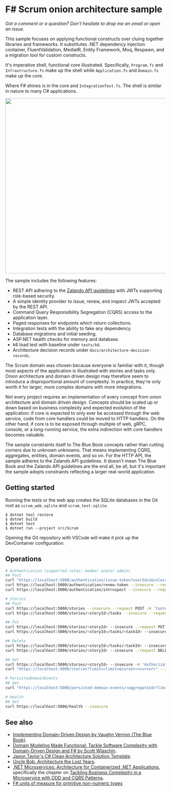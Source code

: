 # F# Scrum onion architecture sample

*Got a comment or a question? Don't hesitate to drop me an email or open an issue.*

This sample focuses on applying functional constructs over cluing together
libraries and frameworks. It substitutes .NET dependency injection container,
FluentValidation, MediatR, Entity Framework, Moq, Respawn, and a migration tool
for custom constructs.

It's imperative shell, functional core illustrated. Specifically, `Program.fs`
and `Infrastructure.fs` make up the shell while `Application.fs` and `Domain.fs`
make up the core.

Where F# shines is in the core and `IntegrationTest.fs`. The shell is similar in
nature to many C# applications.

<img src="./docs/onion-architecture.png" width="550px" />

The sample includes the following features:

- REST API adhering to the [Zalando API
guidelines](https://opensource.zalando.com/restful-api-guidelines/) with JWTs
supporting role-based security.
- A simple identity provider to issue, renew, and inspect JWTs accepted by the
  REST API.
- Command Query Responsibility Segregation (CQRS) access to the application
  layer.
- Paged responses for endpoints which return collections.
- Integration tests with the ability to fake any dependency.
- Database migrations and initial seeding.
- ASP.NET health checks for memory and database.
- k6 load test with baseline under `tests/k6`.
- Architecture decision records under `docs/architecture-decision-records`.

The Scrum domain was chosen because everyone is familiar with it, though most
aspects of the application is illustrated with stories and tasks only. Onion
architecture and domain driven design may therefore seem to introduce a
disproportional amount of complexity. In practice, they're only worth it for
larger, more complex domains with more integrations.

Not every project requires an implementation of every concept from onion
architecture and domain driven design. Concepts should be scaled up or down
based on business complexity and expected evolution of the application: if core
is expected to only ever be accessed through the web service, code from core
handlers could be moved to HTTP handlers. On the other hand, if core is to be
exposed through multiple of web, gRPC, console, or a long-running service, the
extra indirection with core handlers becomes valuable.

The sample constraints itself to The Blue Book concepts rather than cutting
corners due to unknown unknowns. That means implementing CQRS, aggregates,
entities, domain events, and so on. For the HTTP API, the sample adheres to the
Zalando API guidelines. It doesn't mean The Blue Book and the Zalando API
guidelines are the end all, be all, but it's important the sample adopts
constraints reflecting a larger real-world application.

## Getting started

Running the tests or the web app creates the SQLite databases in the Git root as
`scrum_web.sqlite` and `scrum_test.sqlite`.

    $ dotnet tool restore
    $ dotnet build
    $ dotnet test
    $ dotnet run --project src/Scrum

Opening the Git repository with VSCode will make it pick up the DevContainer
configuration.

## Operations

```bash
# Authentication (supported roles: member and/or admin)
## Post
curl "https://localhost:5000/authentication/issue-token?userId=1&roles=member,admin" --insecure --request POST
curl https://localhost:5000/authentication/renew-token --insecure --request POST -H "Authorization: Bearer <token>"
curl https://localhost:5000/authentication/introspect --insecure --request POST -H "Authorization: Bearer <token>"

# Stories
## Post
curl https://localhost:5000/stories --insecure --request POST -H 'Content-Type: application/json' -H 'Authorization: Bearer <token>' -d '{"title": "title", "description": "description"}'
curl https://localhost:5000/stories/<storyId>/tasks --insecure --request POST -H 'Content-Type: application/json' -H 'Authorization: Bearer <token>' -d '{"title": "title","description": "description"}'

## Put
curl https://localhost:5000/stories/<storyId> --insecure --request PUT -H 'Content-Type: application/json' -H 'Authorization: Bearer <token>' -d '{"title": "title1","description": "description1"}'
curl https://localhost:5000/stories/<storyId>/tasks/<taskId> --insecure --request PUT -H 'Content-Type: application/json' -H 'Authorization: Bearer <token>' -d '{"title": "title1","description": "description1"}'

## Delete
curl https://localhost:5000/stories/<storyId>/tasks/<taskId> --insecure --request DELETE -H 'Authorization: Bearer <token>'
curl https://localhost:5000/stories/<storyId> --insecure --request DELETE -H 'Authorization: Bearer <token>'

## Get
curl https://localhost:5000/stories/<storyId> --insecure -H 'Authorization: Bearer <token>'
curl "https://localhost:5000/stories?limit=<limit>&cursor=<cursor>" --insecure -H 'Authorization: Bearer <token>'

# PersistedDomainEvents
## Get
curl "https://localhost:5000/persisted-domain-events/<aggregateId>?limit=<limit>&cursor=<cursor>" --insecure -H 'Authorization: Bearer <token>'

# Health
## Get
curl https://localhost:5000/health --insecure
```

## See also

- [Implementing Domain-Driven Design by Vaughn Vernon (The Blue Book)](https://www.amazon.com/Implementing-Domain-Driven-Design-Vaughn-Vernon/dp/0321834577).
- [Domain Modeling Made Functional: Tackle Software Complexity with Domain-Driven Design and F# by Scott Wlaschin](https://www.amazon.com/Domain-Modeling-Made-Functional-Domain-Driven/dp/1680502549).
- [Jason Taylor's C# Clean Architecture Solution Template](https://github.com/jasontaylrdev/CleanArchitecture).
- [Uncle Bob: Architecture the Lost Years](https://www.youtube.com/watch?v=WpkDN78P884).
- [.NET Microservices: Architecture for Containerized .NET Applications](https://docs.microsoft.com/en-us/dotnet/architecture/microservices), specifically the chapter on [Tackling Business Complexity in a Microservice with DDD and CQRS Patterns](https://docs.microsoft.com/en-us/dotnet/architecture/microservices/microservice-ddd-cqrs-patterns).
- [F# units of measure for primitive non-numeric types](https://github.com/fsprojects/FSharp.UMX)